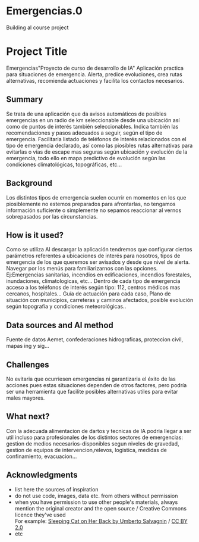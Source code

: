 # Emergencias.0
Building al course project
<!-- This is the markdown template for the final project of the Building AI course, 
created by Reaktor Innovations and University of Helsinki. 
Copy the template, paste it to your GitHub README and edit! -->

# Project Title

Emergencias"Proyecto de curso de desarrollo de IA" Aplicación practica para situaciones de emergencia. Alerta, predice evoluciones, crea rutas alternativas, recomienda actuaciones y facilita los contactos necesarios.

## Summary
 Se trata de una aplicación que da avisos automáticos de posibles emergencias en un radio de km seleccionable desde una ubicación así como de puntos de interés también seleccionables. Indica también las recomendaciones y pasos adecuados a seguir, según el tipo de emergencia. Facilitaria listado de teléfonos de interés relacionados con el tipo de emergencia declarado, así como las piosibles rutas alternativas para evitarlas o vías de escape mas seguras según ubicación y evolución de la emergencia, todo ello en mapa predictivo de evolución según las condiciones climatológicas, topográficas, etc...



## Background

 Los distintos tipos de emergencia suelen ocurrir en momentos en los que piosiblemente no estemos preparados para afrontarlas, no tengamos información suficiente o simplemente no sepamos reaccionar al vernos sobrepasados ​​por las circunstancias.




## How is it used?

Como se utiliza Al descargar la aplicación tendremos que configurar ciertos parámetros referentes a ubicaciones de interés para nosotros, tipos de emergencia de los que queremos ser avisados ​​y desde que nivel de alerta. Navegar por los menús para familiarizarnos con las opciones. Ej:Emergencias sanitarias, incendios en edificaciones, incendios forestales, inundaciones, climatologicas, etc... Dentro de cada tipo de emergencia acceso a los teléfonos de interés según tipo: 112, centros médicos mas cercanos, hospitales... Guía de actuación para cada caso, Plano de situación con municipios, carreteras y caminos afectados, posible evolución según topografía y condiciones meteorológicas..



## Data sources and AI method
Fuente de datos Aemet, confederaciones hidrograficas, proteccion civil, mapas ing y sig... 
## Challenges
 No evitaria que ocurriesen emergencias ni garantizaria el éxito de las acciones pues estas situaciones dependen de otros factores, pero podría ser una herramienta que facilite posibles alternativas utiles para evitar males mayores.

## What next?

 Con la adecuada alimentacion de dartos y tecnicas de IA podria llegar a ser util incluso para profesionales de los distintos sectores de emergencias: gestion de medios necesarios-disponibles segun niveles de gravedad, gestion de equipos de intervencion,relevos, logistica, medidas de confinamiento, evacuacion...


## Acknowledgments

* list here the sources of inspiration 
* do not use code, images, data etc. from others without permission
* when you have permission to use other people's materials, always mention the original creator and the open source / Creative Commons licence they've used
  <br>For example: [Sleeping Cat on Her Back by Umberto Salvagnin](https://commons.wikimedia.org/wiki/File:Sleeping_cat_on_her_back.jpg#filelinks) / [CC BY 2.0](https://creativecommons.org/licenses/by/2.0)
* etc
